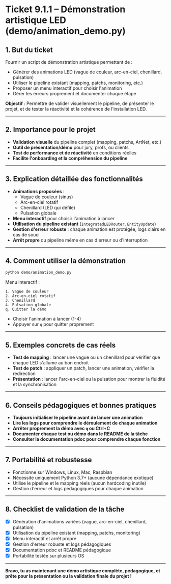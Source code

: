 # Ticket 9.1.1 – Démonstration artistique LED (demo/animation_demo.py)

## 1. **But du ticket**

Fournir un script de démonstration artistique permettant de :
- Générer des animations LED (vague de couleur, arc-en-ciel, chenillard, pulsation)
- Utiliser le pipeline existant (mapping, patchs, monitoring, etc.)
- Proposer un menu interactif pour choisir l'animation
- Gérer les erreurs proprement et documenter chaque étape

**Objectif** : Permettre de valider visuellement le pipeline, de présenter le projet, et de tester la réactivité et la cohérence de l'installation LED.

---

## 2. **Importance pour le projet**

- **Validation visuelle** du pipeline complet (mapping, patchs, ArtNet, etc.)
- **Outil de présentation/démo** pour jury, profs, ou clients
- **Test de performance et de réactivité** en conditions réelles
- **Facilite l'onboarding et la compréhension du pipeline**

---

## 3. **Explication détaillée des fonctionnalités**

- **Animations proposées** :
    - Vague de couleur (sinus)
    - Arc-en-ciel rotatif
    - Chenillard (LED qui défile)
    - Pulsation globale
- **Menu interactif** pour choisir l'animation à lancer
- **Utilisation du pipeline existant** (`IntegratedLEDRouter`, `EntityUpdate`)
- **Gestion d'erreur robuste** : chaque animation est protégée, logs clairs en cas de souci
- **Arrêt propre** du pipeline même en cas d'erreur ou d'interruption

---

## 4. **Comment utiliser la démonstration**

```bash
python demo/animation_demo.py
```

Menu interactif :
```
1. Vague de couleur
2. Arc-en-ciel rotatif
3. Chenillard
4. Pulsation globale
q. Quitter la démo
```

- Choisir l'animation à lancer (1-4)
- Appuyer sur `q` pour quitter proprement

---

## 5. **Exemples concrets de cas réels**

- **Test de mapping** : lancer une vague ou un chenillard pour vérifier que chaque LED s'allume au bon endroit
- **Test de patch** : appliquer un patch, lancer une animation, vérifier la redirection
- **Présentation** : lancer l'arc-en-ciel ou la pulsation pour montrer la fluidité et la synchronisation

---

## 6. **Conseils pédagogiques et bonnes pratiques**

- **Toujours initialiser le pipeline avant de lancer une animation**
- **Lire les logs pour comprendre le déroulement de chaque animation**
- **Arrêter proprement la démo avec `q` ou Ctrl+C**
- **Documenter chaque test ou démo dans le README de la tâche**
- **Consulter la documentation pdoc pour comprendre chaque fonction**

---

## 7. **Portabilité et robustesse**

- Fonctionne sur Windows, Linux, Mac, Raspbian
- Nécessite uniquement Python 3.7+ (aucune dépendance exotique)
- Utilise le pipeline et le mapping réels (aucun hardcoding inutile)
- Gestion d'erreur et logs pédagogiques pour chaque animation

---

## 8. **Checklist de validation de la tâche**

- [x] Génération d'animations variées (vague, arc-en-ciel, chenillard, pulsation)
- [x] Utilisation du pipeline existant (mapping, patchs, monitoring)
- [x] Menu interactif et arrêt propre
- [x] Gestion d'erreur robuste et logs pédagogiques
- [x] Documentation pdoc et README pédagogique
- [x] Portabilité testée sur plusieurs OS

---

**Bravo, tu as maintenant une démo artistique complète, pédagogique, et prête pour la présentation ou la validation finale du projet !** 
